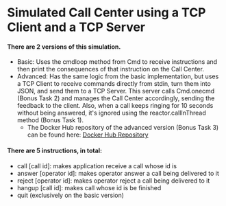 # Simulated Call Center using a TCP Client and a TCP Server 

#### There are 2 versions of this simulation. 
- Basic: Uses the cmdloop method from Cmd to receive instructions and then print the consequences of that instruction on the Call Center. 
- Advanced: Has the same logic from the basic implementation, but uses a TCP Client to receive commands directly from stdin, turn them into JSON, and send them to a TCP Server. This server calls Cmd.onecmd (Bonus Task 2) and manages the Call Center accordingly, sending the feedback to the client. Also, when a call keeps ringing for 10 seconds without being answered, it's ignored using the reactor.callInThread method (Bonus Task 1).
    - The Docker Hub repository of the advanced version (Bonus Task 3) can be found here: [Docker Hub Repository](https://) 
#### There are 5 instructions, in total:
- call [call id]: makes application receive a call whose id is <id>
- answer [operator id]: makes operator <id> answer a call being delivered to it
- reject [operator id]: makes operator <id> reject a call being delivered to it
- hangup [call id]: makes call whose id is <id> be finished
- quit (exclusively on the basic version)


